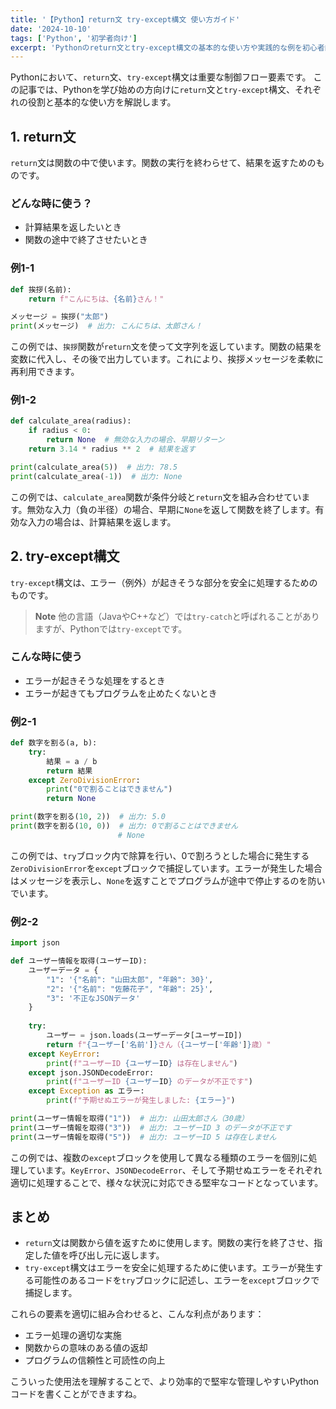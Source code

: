 ```yaml
---
title: '【Python】return文 try-except構文 使い方ガイド'
date: '2024-10-10'
tags: ['Python', '初学者向け']
excerpt: 'Pythonのreturn文とtry-except構文の基本的な使い方や実践的な例を初心者向けに解説します'
---
```


Pythonにおいて、`return`文、`try-except`構文は重要な制御フロー要素です。
この記事では、Pythonを学び始めの方向けに`return`文と`try-except`構文、それぞれの役割と基本的な使い方を解説します。

## 1. return文
`return`文は関数の中で使います。関数の実行を終わらせて、結果を返すためのものです。

### どんな時に使う？
- 計算結果を返したいとき
- 関数の途中で終了させたいとき

### 例1-1
```python
def 挨拶(名前):
    return f"こんにちは、{名前}さん！"

メッセージ = 挨拶("太郎")
print(メッセージ)  # 出力: こんにちは、太郎さん！
```

この例では、`挨拶`関数が`return`文を使って文字列を返しています。関数の結果を変数に代入し、その後で出力しています。これにより、挨拶メッセージを柔軟に再利用できます。

### 例1-2
```python
def calculate_area(radius):
    if radius < 0:
        return None  # 無効な入力の場合、早期リターン
    return 3.14 * radius ** 2  # 結果を返す

print(calculate_area(5))  # 出力: 78.5
print(calculate_area(-1))  # 出力: None
```

この例では、`calculate_area`関数が条件分岐と`return`文を組み合わせています。無効な入力（負の半径）の場合、早期に`None`を返して関数を終了します。有効な入力の場合は、計算結果を返します。

## 2. try-except構文
`try-except`構文は、エラー（例外）が起きそうな部分を安全に処理するためのものです。

> **Note**
> 他の言語（JavaやC++など）では`try-catch`と呼ばれることがありますが、Pythonでは`try-except`です。

### こんな時に使う
- エラーが起きそうな処理をするとき
- エラーが起きてもプログラムを止めたくないとき

### 例2-1
```python
def 数字を割る(a, b):
    try:
        結果 = a / b
        return 結果
    except ZeroDivisionError:
        print("0で割ることはできません")
        return None

print(数字を割る(10, 2))  # 出力: 5.0
print(数字を割る(10, 0))  # 出力: 0で割ることはできません
                        # None
```

この例では、`try`ブロック内で除算を行い、0で割ろうとした場合に発生する`ZeroDivisionError`を`except`ブロックで捕捉しています。エラーが発生した場合はメッセージを表示し、`None`を返すことでプログラムが途中で停止するのを防いでいます。

### 例2-2
```python
import json

def ユーザー情報を取得(ユーザーID):
    ユーザーデータ = {
        "1": '{"名前": "山田太郎", "年齢": 30}',
        "2": '{"名前": "佐藤花子", "年齢": 25}',
        "3": '不正なJSONデータ'
    }
    
    try:
        ユーザー = json.loads(ユーザーデータ[ユーザーID])
        return f"{ユーザー['名前']}さん（{ユーザー['年齢']}歳）"
    except KeyError:
        print(f"ユーザーID {ユーザーID} は存在しません")
    except json.JSONDecodeError:
        print(f"ユーザーID {ユーザーID} のデータが不正です")
    except Exception as エラー:
        print(f"予期せぬエラーが発生しました: {エラー}")

print(ユーザー情報を取得("1"))  # 出力: 山田太郎さん（30歳）
print(ユーザー情報を取得("3"))  # 出力: ユーザーID 3 のデータが不正です
print(ユーザー情報を取得("5"))  # 出力: ユーザーID 5 は存在しません
```

この例では、複数の`except`ブロックを使用して異なる種類のエラーを個別に処理しています。`KeyError`、`JSONDecodeError`、そして予期せぬエラーをそれぞれ適切に処理することで、様々な状況に対応できる堅牢なコードとなっています。

## まとめ
- `return`文は関数から値を返すために使用します。関数の実行を終了させ、指定した値を呼び出し元に返します。
- `try-except`構文はエラーを安全に処理するために使います。エラーが発生する可能性のあるコードを`try`ブロックに記述し、エラーを`except`ブロックで捕捉します。

これらの要素を適切に組み合わせると、こんな利点があります：

- エラー処理の適切な実施
- 関数からの意味のある値の返却
- プログラムの信頼性と可読性の向上

こういった使用法を理解することで、より効率的で堅牢な管理しやすいPythonコードを書くことができますね。